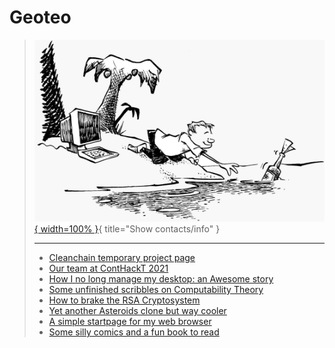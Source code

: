 # Geoteo

> [![](pics/island.png){ width=100% }](contacts.md){ title="Show contacts/info" }
>
> ---
>
> - [Cleanchain temporary project page](cleanchain.md)
> - [Our team at ContHackT 2021](conthackt.md)
> - [How I no long manage my desktop: an Awesome story](config.md)
> - [Some unfinished scribbles on Computability Theory](notes.md)
> - [How to brake the RSA Cryptosystem](attack.md)
> - [Yet another Asteroids clone but way cooler](astro.md)
> - [A simple startpage for my web browser](start.html)
> - [Some silly comics and a fun book to read](comics.md)
